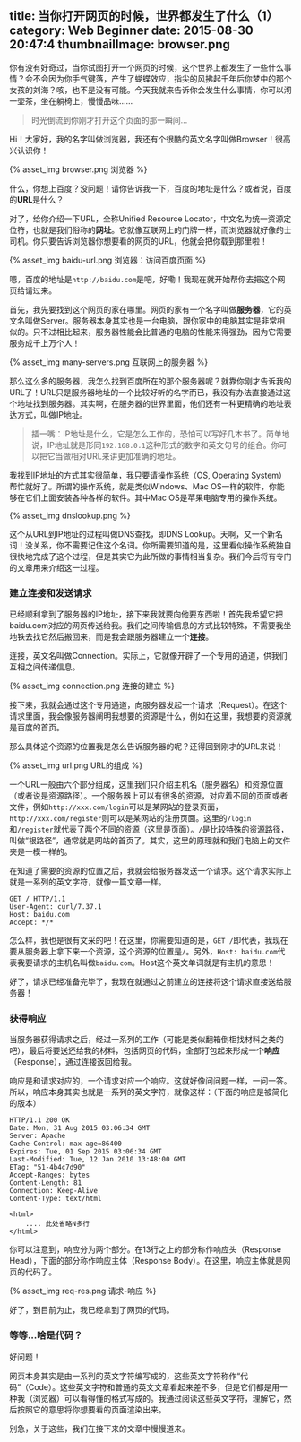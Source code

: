title: 当你打开网页的时候，世界都发生了什么（1）
category: Web Beginner
date: 2015-08-30 20:47:4
thumbnailImage: browser.png
---


你有没有好奇过，当你试图打开一个网页的时候，这个世界上都发生了一些什么事情？会不会因为你手气键落，产生了蝴蝶效应，指尖的风拂起千年后你梦中的那个女孩的刘海？咳，也不是没有可能。今天我就来告诉你会发生什么事情，你可以沏一壶茶，坐在躺椅上，慢慢品味……

<!-- more -->

> 时光倒流到你刚才打开这个页面的那一瞬间…

Hi！大家好，我的名字叫做浏览器，我还有个很酷的英文名字叫做Browser！很高兴认识你！

{% asset_img browser.png 浏览器 %}

什么，你想上百度？没问题！请你告诉我一下，百度的地址是什么？或者说，百度的**URL**是什么？

对了，给你介绍一下URL，全称Unified Resource Locator，中文名为统一资源定位符，也就是我们俗称的**网址**。它就像互联网上的门牌一样，而浏览器就好像的士司机。你只要告诉浏览器你想要看的网页的URL，他就会把你载到那里啦！

{% asset_img baidu-url.png 浏览器：访问百度页面 %}

嗯，百度的地址是`http://baidu.com`是吧，好嘞！我现在就开始帮你去把这个网页给请过来。

首先，我先要找到这个网页的家在哪里。网页的家有一个名字叫做**服务器**，它的英文名叫做Server。服务器本身其实也是一台电脑，跟你家中的电脑其实是非常相似的。只不过相比起来，服务器性能会比普通的电脑的性能来得强劲，因为它需要服务成千上万个人！

{% asset_img many-servers.png 互联网上的服务器 %}

那么这么多的服务器，我怎么找到百度所在的那个服务器呢？就靠你刚才告诉我的URL了！URL只是服务器地址的一个比较好听的名字而已，我没有办法直接通过这个地址找到服务器。其实啊，在服务器的世界里面，他们还有一种更精确的地址表达方式，叫做IP地址。

> 插一嘴：IP地址是什么，它是怎么工作的，恐怕可以写好几本书了。简单地说，IP地址就是形同`192.168.0.1`这种形式的数字和英文句号的组合。你可以把它当做相对URL来讲更加准确的地址。

我找到IP地址的方式其实很简单，我只要请操作系统（OS, Operating System）帮忙就好了。所谓的操作系统，就是类似Windows、Mac OS一样的软件，你能够在它们上面安装各种各样的软件。其中Mac OS是苹果电脑专用的操作系统。

{% asset_img dnslookup.png %}

这个从URL到IP地址的过程叫做DNS查找，即DNS Lookup。天啊，又一个新名词！没关系，你不需要记住这个名词。你所需要知道的是，这里看似操作系统独自很快地完成了这个过程，但是其实它为此所做的事情相当复杂。我们今后将有专门的文章用来介绍这一过程。

### 建立连接和发送请求

已经顺利拿到了服务器的IP地址，接下来我就要向他要东西啦！首先我希望它把baidu.com对应的网页传送给我。我们之间传输信息的方式比较特殊，不需要我坐地铁去找它然后搬回来，而是我会跟服务器建立一个**连接**。

连接，英文名叫做Connection。实际上，它就像开辟了一个专用的通道，供我们互相之间传递信息。

{% asset_img connection.png 连接的建立 %}

接下来，我就会通过这个专用通道，向服务器发起一个请求（Request）。在这个请求里面，我会像服务器阐明我想要的资源是什么，例如在这里，我想要的资源就是百度的首页。

那么具体这个资源的位置我是怎么告诉服务器的呢？还得回到刚才的URL来说！

{% asset_img url.png URL的组成 %}

一个URL一般由六个部分组成，这里我们只介绍主机名（服务器名）和资源位置（或者说是资源路径）。一个服务器上可以有很多的资源，对应着不同的页面或者文件，例如`http://xxx.com/login`可以是某网站的登录页面，`http://xxx.com/register`则可以是某网站的注册页面。这里的`/login`和`/register`就代表了两个不同的资源（这里是页面）。`/`是比较特殊的资源路径，叫做“根路径”，通常就是网站的首页了。其实，这里的原理就和我们电脑上的文件夹是一模一样的。

在知道了需要的资源的位置之后，我就会给服务器发送一个请求。这个请求实际上就是一系列的英文字符，就像一篇文章一样。

```
GET / HTTP/1.1
User-Agent: curl/7.37.1
Host: baidu.com
Accept: */*
```

怎么样，我也是很有文采的吧！在这里，你需要知道的是，`GET /`即代表，我现在要从服务器上拿下来一个资源，这个资源的位置是`/`。另外，`Host: baidu.com`代表我要请求的主机名叫做`baidu.com`。Host这个英文单词就是有主机的意思！

好了，请求已经准备完毕了，我现在就通过之前建立的连接将这个请求直接送给服务器！

### 获得响应

当服务器获得请求之后，经过一系列的工作（可能是类似翻箱倒柜找材料之类的吧），最后将要送还给我的材料，包括网页的代码，全部打包起来形成一个**响应**（Response），通过连接返回给我。

响应是和请求对应的，一个请求对应一个响应。这就好像问问题一样，一问一答。所以，响应本身其实也就是一系列的英文字符，就像这样：（下面的响应是被简化的版本）

```
HTTP/1.1 200 OK
Date: Mon, 31 Aug 2015 03:06:34 GMT
Server: Apache
Cache-Control: max-age=86400
Expires: Tue, 01 Sep 2015 03:06:34 GMT
Last-Modified: Tue, 12 Jan 2010 13:48:00 GMT
ETag: "51-4b4c7d90"
Accept-Ranges: bytes
Content-Length: 81
Connection: Keep-Alive
Content-Type: text/html
 
<html>
    .... 此处省略N多行
</html>
```

你可以注意到，响应分为两个部分。在13行之上的部分称作响应头（Response Head），下面的部分称作响应主体（Response Body）。在这里，响应主体就是网页的代码了。

{% asset_img req-res.png 请求-响应 %}

好了，到目前为止，我已经拿到了网页的代码。

### 等等…啥是代码？

好问题！

网页本身其实是由一系列的英文字符编写成的，这些英文字符称作“代码”（Code）。这些英文字符和普通的英文文章看起来差不多，但是它们都是用一种我（浏览器）可以看得懂的格式写成的。我通过阅读这些英文字符，理解它，然后按照它的意思将你想要看的页面渲染出来。

别急，关于这些，我们在接下来的文章中慢慢道来。